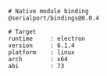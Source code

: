     # Native module binding
    @serialport/bindings@8.0.4
    
    # Target
    runtime     : electron 
    version     : 6.1.4
    platform    : linux
    arch        : x64
    abi         : 73
